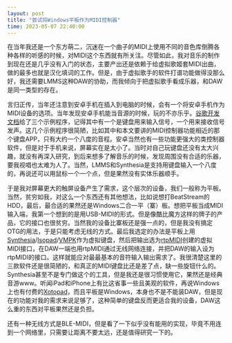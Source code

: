 ```yaml
---
layout: post
title: "尝试将Windows平板作为MIDI控制器"
time: 2023-05-07 22:40:00
---
```


在当年我还是一个东方萌二，沉迷在一个曲子的MIDI上使用不同的音色库倒腾各种各样的听感的时候，对MIDI这个东西就有所关注。尽管如此，我对音乐的制作到现在还是几乎没有入门的状态，主要产出还是依赖于给虚拟歌姬套MIDI出曲，做的最多也就是汉化填词的工作。但是，由于虚拟歌手的软件打谱功能做得没那么好，我还需要LMMS这种DAW的协助，而我倾向于把虚拟歌手看成乐器，和DAW是同一类型的存在。

言归正传，当年还注意到安卓手机在插入到电脑的时候，会有一个将安卓手机作为MIDI设备的选项。当年发现安卓手机能当音源的时候，玩的不亦乐乎。[谷歌开发文档](https://source.android.com/docs/core/audio/midi_test)给了三个示例程序，记得其中有一个是键盘用来输入信号，一个用来接收信号发声。这几个示例程序很简陋，比如其中和本文要讲的MIDI控制器功能相近的那个键盘APP，只有大约一个八度的音程。安卓当然也有一些功能更强大的类控制器软件，但是对于手机来说，屏幕实在是太小了。当时对自己玩键盘还没有太大兴趣，就没有再深入研究，到后来想多了解音乐的时候，发现周围没有合适的乐器，要我视唱也太难为人了。当然，LMMS和Synthesia是支持用键盘输入一个八度的，再说还可以用鼠标一个一个点，但是果然没有实体乐器顺手。

于是我对屏幕更大的触屏设备产生了需求，这个层次的设备，我们一般称为平板。当然，贫穷如我，对这么一个东西还有其他想法，比如说想打BeatStream的HDD，最后，最合适的果然还是Windows二合一平（寨）板。想把平板当成MIDI输入端，我第一个想到的是用USB-MIDI的形式。但是像酷比魔方这样的牌子的产品，它的接口也很贫穷。当然我的设备比寨板还是强一点的，但是我没有搞定OTG的用法，于是只能考虑无线的方式。最后我选定的办法是平板上用[Synthesia](https://synthesiagame.com)/[Isopad](https://feelyoursound.com/isopad)/[VMPK](https://sourceforge.net/projects/vmpk)作为虚拟键盘，然后把输出选为[rtpMIDI](https://www.tobias-erichsen.de/software/rtpmidi.html)创建的虚拟MIDI接口，在DAW一端也用rtpMIDI通过无线网络连接，并把DAW的输入设为rtpMIDI的接口。这样就能应对最最基本的音符输入输出需求了。我很清楚这里的三款软件还是很简陋的，和真正的MIDI键盘比还是差了点，缺一些旋钮什么的。Synthesia甚至不是专门做这个的工具，但是我还是很习惯使用它，果然还是经典音游www。听闻iPad和iPhone上有比这省事一些且美观的软件，再说Windows上也有付费的[Xotopad](https://feelyoursound.com/xotopad)，而且平板是Windows，本身也不是不能装DAW，但是现在的功能对我的需求来说足够了，这种简单的键盘反而更适合我的设备，DAW这么重的东西对平板果然还是负担。

还有一种无线方式是BLE-MIDI，但是看了一下似乎没有能用的实现，毕竟不用连到一个网络里，只需要让距离不要太远，还是值得研究一下的。
